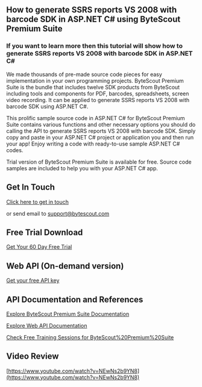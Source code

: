 ## How to generate SSRS reports VS 2008 with barcode SDK in ASP.NET C# using ByteScout Premium Suite

### If you want to learn more then this tutorial will show how to generate SSRS reports VS 2008 with barcode SDK in ASP.NET C#

We made thousands of pre-made source code pieces for easy implementation in your own programming projects. ByteScout Premium Suite is the bundle that includes twelve SDK products from ByteScout including tools and components for PDF, barcodes, spreadsheets, screen video recording. It can be applied to generate SSRS reports VS 2008 with barcode SDK using ASP.NET C#.

This prolific sample source code in ASP.NET C# for ByteScout Premium Suite contains various functions and other necessary options you should do calling the API to generate SSRS reports VS 2008 with barcode SDK.  Simply copy and paste in your ASP.NET C# project or application you and then run your app! Enjoy writing a code with ready-to-use sample ASP.NET C# codes.

Trial version of ByteScout Premium Suite is available for free. Source code samples are included to help you with your ASP.NET C# app.

## Get In Touch

[Click here to get in touch](https://bytescout.zendesk.com/hc/en-us/requests/new?subject=ByteScout%20Premium%20Suite%20Question)

or send email to [support@bytescout.com](mailto:support@bytescout.com?subject=ByteScout%20Premium%20Suite%20Question) 

## Free Trial Download

[Get Your 60 Day Free Trial](https://bytescout.com/download/web-installer?utm_source=github-readme)

## Web API (On-demand version)

[Get your free API key](https://pdf.co/documentation/api?utm_source=github-readme)

## API Documentation and References

[Explore ByteScout Premium Suite Documentation](https://bytescout.com/documentation/index.html?utm_source=github-readme)

[Explore Web API Documentation](https://pdf.co/documentation/api?utm_source=github-readme)

[Check Free Training Sessions for ByteScout%20Premium%20Suite](https://academy.bytescout.com/)

## Video Review

[https://www.youtube.com/watch?v=NEwNs2b9YN8](https://www.youtube.com/watch?v=NEwNs2b9YN8)